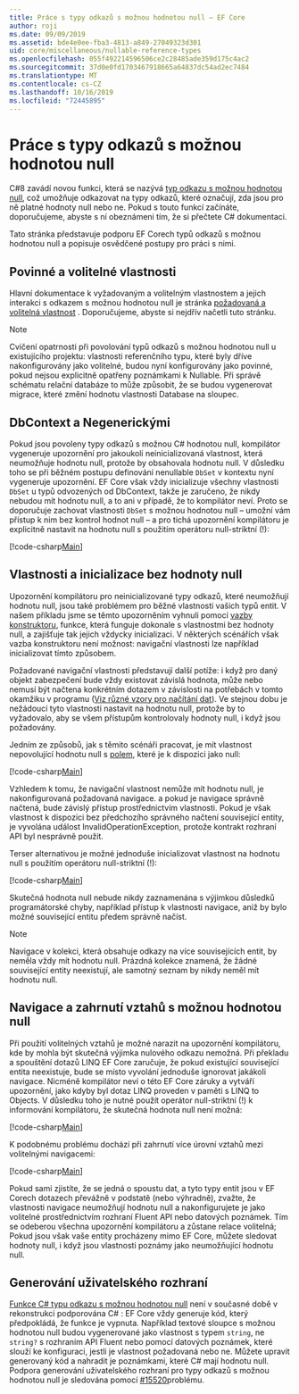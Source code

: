 ```yaml
---
title: Práce s typy odkazů s možnou hodnotou null – EF Core
author: roji
ms.date: 09/09/2019
ms.assetid: bde4e0ee-fba3-4813-a849-27049323d301
uid: core/miscellaneous/nullable-reference-types
ms.openlocfilehash: 055f492214596506ce2c28485ade359d175c4ac2
ms.sourcegitcommit: 37d0e0fd1703467918665a64837dc54ad2ec7484
ms.translationtype: MT
ms.contentlocale: cs-CZ
ms.lasthandoff: 10/16/2019
ms.locfileid: "72445895"
---
```

# <a name="working-with-nullable-reference-types"></a>Práce s typy odkazů s možnou hodnotou null

C#8 zavádí novou funkci, která se nazývá [typ odkazu s možnou hodnotou null](/dotnet/csharp/tutorials/nullable-reference-types), což umožňuje odkazovat na typy odkazů, které označují, zda jsou pro ně platné hodnoty null nebo ne. Pokud s touto funkcí začínáte, doporučujeme, abyste s ní obeznámeni tím, že si přečtete C# dokumentaci.

Tato stránka představuje podporu EF Corech typů odkazů s možnou hodnotou null a popisuje osvědčené postupy pro práci s nimi.

## <a name="required-and-optional-properties"></a>Povinné a volitelné vlastnosti

Hlavní dokumentace k vyžadovaným a volitelným vlastnostem a jejich interakci s odkazem s možnou hodnotou null je stránka [požadovaná a volitelná vlastnost](xref:core/modeling/required-optional) . Doporučujeme, abyste si nejdřív načetli tuto stránku.

> [!NOTE]
> Cvičení opatrnosti při povolování typů odkazů s možnou hodnotou null u existujícího projektu: vlastnosti referenčního typu, které byly dříve nakonfigurovány jako volitelné, budou nyní konfigurovány jako povinné, pokud nejsou explicitně opatřeny poznámkami k Nullable. Při správě schématu relační databáze to může způsobit, že se budou vygenerovat migrace, které změní hodnotu vlastnosti Database na sloupec.

## <a name="dbcontext-and-dbset"></a>DbContext a Negenerickými

Pokud jsou povoleny typy odkazů s možnou C# hodnotou null, kompilátor vygeneruje upozornění pro jakoukoli neinicializovaná vlastnost, která neumožňuje hodnotu null, protože by obsahovala hodnotu null. V důsledku toho se při běžném postupu definování nenullable `DbSet` v kontextu nyní vygeneruje upozornění. EF Core však vždy inicializuje všechny vlastnosti `DbSet` u typů odvozených od DbContext, takže je zaručeno, že nikdy nebudou mít hodnotu null, a to ani v případě, že to kompilátor neví. Proto se doporučuje zachovat vlastnosti `DbSet` s možnou hodnotou null – umožní vám přístup k nim bez kontrol hodnot null – a pro tichá upozornění kompilátoru je explicitně nastavit na hodnotu null s použitím operátoru null-striktní (!):

[!code-csharp[Main](../../../samples/core/Miscellaneous/NullableReferenceTypes/NullableReferenceTypesContext.cs?name=Context&highlight=3-4)]

## <a name="non-nullable-properties-and-initialization"></a>Vlastnosti a inicializace bez hodnoty null

Upozornění kompilátoru pro neinicializované typy odkazů, které neumožňují hodnotu null, jsou také problémem pro běžné vlastnosti vašich typů entit. V našem příkladu jsme se těmto upozorněním vyhnuli pomocí [vazby konstruktoru](xref:core/modeling/constructors), funkce, která funguje dokonale s vlastnostmi bez hodnoty null, a zajišťuje tak jejich vždycky inicializaci. V některých scénářích však vazba konstruktoru není možnost: navigační vlastnosti lze například inicializovat tímto způsobem.

Požadované navigační vlastnosti představují další potíže: i když pro daný objekt zabezpečení bude vždy existovat závislá hodnota, může nebo nemusí být načtena konkrétním dotazem v závislosti na potřebách v tomto okamžiku v programu ([Viz různé vzory pro načítání dat](xref:core/querying/related-data)). Ve stejnou dobu je nežádoucí tyto vlastnosti nastavit na hodnotu null, protože by to vyžadovalo, aby se všem přístupům kontrolovaly hodnoty null, i když jsou požadovány.

Jedním ze způsobů, jak s těmito scénáři pracovat, je mít vlastnost nepovolující hodnotu null s [polem](xref:core/modeling/backing-field), které je k dispozici jako null:

[!code-csharp[Main](../../../samples/core/Miscellaneous/NullableReferenceTypes/Order.cs?range=12-17)]

Vzhledem k tomu, že navigační vlastnost nemůže mít hodnotu null, je nakonfigurovaná požadovaná navigace. a pokud je navigace správně načtená, bude závislý přístup prostřednictvím vlastnosti. Pokud je však vlastnost k dispozici bez předchozího správného načtení související entity, je vyvolána událost InvalidOperationException, protože kontrakt rozhraní API byl nesprávně použit.

Terser alternativou je možné jednoduše inicializovat vlastnost na hodnotu null s použitím operátoru null-striktní (!):

[!code-csharp[Main](../../../samples/core/Miscellaneous/NullableReferenceTypes/Order.cs?range=19)]

Skutečná hodnota null nebude nikdy zaznamenána s výjimkou důsledků programátorské chyby, například přístup k vlastnosti navigace, aniž by bylo možné související entitu předem správně načíst.

> [!NOTE]
> Navigace v kolekci, která obsahuje odkazy na více souvisejících entit, by neměla vždy mít hodnotu null. Prázdná kolekce znamená, že žádné související entity neexistují, ale samotný seznam by nikdy neměl mít hodnotu null.

## <a name="navigating-and-including-nullable-relationships"></a>Navigace a zahrnutí vztahů s možnou hodnotou null

Při použití volitelných vztahů je možné narazit na upozornění kompilátoru, kde by mohla být skutečná výjimka nulového odkazu nemožná. Při překladu a spouštění dotazů LINQ EF Core zaručuje, že pokud existující související entita neexistuje, bude se místo vyvolání jednoduše ignorovat jakákoli navigace. Nicméně kompilátor neví o této EF Core záruky a vytváří upozornění, jako kdyby byl dotaz LINQ proveden v paměti s LINQ to Objects. V důsledku toho je nutné použít operátor null-striktní (!) k informování kompilátoru, že skutečná hodnota null není možná:

[!code-csharp[Main](../../../samples/core/Miscellaneous/NullableReferenceTypes/Program.cs?range=46)]

K podobnému problému dochází při zahrnutí více úrovní vztahů mezi volitelnými navigacemi:

[!code-csharp[Main](../../../samples/core/Miscellaneous/NullableReferenceTypes/Program.cs?range=36-39&highlight=2)]

Pokud sami zjistíte, že se jedná o spoustu dat, a tyto typy entit jsou v EF Corech dotazech převážně v podstatě (nebo výhradně), zvažte, že vlastnosti navigace neumožňují hodnotu null a nakonfigurujete je jako volitelné prostřednictvím rozhraní Fluent API nebo datových poznámek. Tím se odeberou všechna upozornění kompilátoru a zůstane relace volitelná; Pokud jsou však vaše entity procházeny mimo EF Core, můžete sledovat hodnoty null, i když jsou vlastnosti poznámy jako neumožňující hodnotu null.

## <a name="scaffolding"></a>Generování uživatelského rozhraní

[Funkce C# typu odkazu s možnou hodnotou null](/dotnet/csharp/tutorials/nullable-reference-types) není v současné době v rekonstrukci podporována C# : EF Core vždy generuje kód, který předpokládá, že funkce je vypnuta. Například textové sloupce s možnou hodnotou null budou vygenerované jako vlastnost s typem `string`, ne `string?` s rozhraním API Fluent nebo pomocí datových poznámek, které slouží ke konfiguraci, jestli je vlastnost požadovaná nebo ne. Můžete upravit generovaný kód a nahradit je poznámkami, které C# mají hodnotu null. Podpora generování uživatelského rozhraní pro typy odkazů s možnou hodnotou null je sledována pomocí [#15520](https://github.com/aspnet/EntityFrameworkCore/issues/15520)problému.
